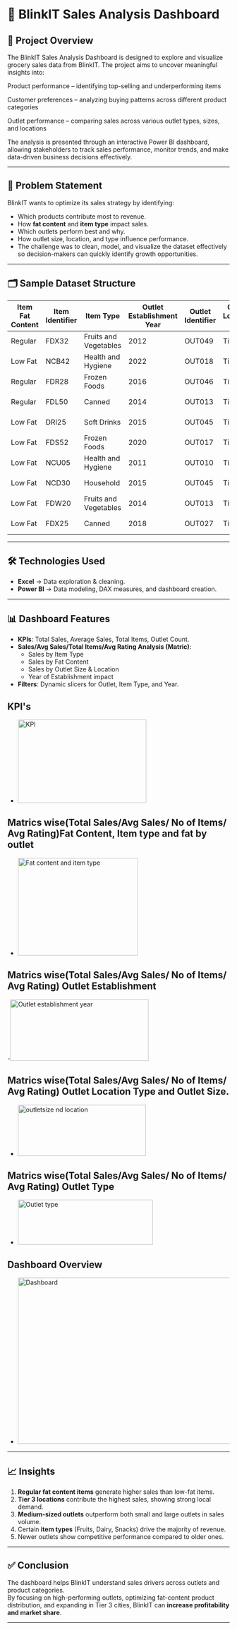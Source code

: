 # 🛒 BlinkIT Sales Analysis Dashboard  

## 📌 Project Overview  
The BlinkIT Sales Analysis Dashboard is designed to explore and visualize grocery sales data from BlinkIT. The project aims to uncover meaningful insights into:

Product performance – identifying top-selling and underperforming items

Customer preferences – analyzing buying patterns across different product categories

Outlet performance – comparing sales across various outlet types, sizes, and locations

The analysis is presented through an interactive Power BI dashboard, allowing stakeholders to track sales performance, monitor trends, and make data-driven business decisions effectively.

---

## 🎯 Problem Statement  
BlinkIT wants to optimize its sales strategy by identifying:  
- Which products contribute most to revenue.  
- How **fat content** and **item type** impact sales.  
- Which outlets perform best and why.  
- How outlet size, location, and type influence performance.
- The challenge was to clean, model, and visualize the dataset effectively so decision-makers can quickly identify growth opportunities.

---

## 🗂 Sample Dataset Structure  

| Item Fat Content | Item Identifier | Item Type            | Outlet Establishment Year | Outlet Identifier | Outlet Location Type | Outlet Size | Outlet Type           | Item Visibility | Item Weight | Sales    | Rating |
|------------------|-----------------|----------------------|---------------------------|------------------|----------------------|-------------|-----------------------|----------------|-------------|----------|--------|
| Regular          | FDX32           | Fruits and Vegetables| 2012                      | OUT049           | Tier 1               | Medium      | Supermarket Type1     | 0.1000135      | 15.1        | 145.4786 | 5      |
| Low Fat          | NCB42           | Health and Hygiene   | 2022                      | OUT018           | Tier 3               | Medium      | Supermarket Type2     | 0.008596051    | 11.8        | 115.3492 | 5      |
| Regular          | FDR28           | Frozen Foods         | 2016                      | OUT046           | Tier 1               | Small       | Supermarket Type1     | 0.025896485    | 13.85       | 165.021  | 5      |
| Regular          | FDL50           | Canned               | 2014                      | OUT013           | Tier 3               | High        | Supermarket Type1     | 0.042277867    | 12.15       | 126.5046 | 5      |
| Low Fat          | DRI25           | Soft Drinks          | 2015                      | OUT045           | Tier 2               | Small       | Supermarket Type1     | 0.033970195    | 19.6        | 55.1614  | 5      |
| Low Fat          | FDS52           | Frozen Foods         | 2020                      | OUT017           | Tier 2               | Small       | Supermarket Type1     | 0.005505481    | 8.89        | 102.4016 | 5      |
| Low Fat          | NCU05           | Health and Hygiene   | 2011                      | OUT010           | Tier 3               | Small       | Grocery Store         | 0.098312421    | 11.8        | 81.4618  | 5      |
| Low Fat          | NCD30           | Household            | 2015                      | OUT045           | Tier 2               | Small       | Supermarket Type1     | 0.026903714    | 19.7        | 96.0726  | 5      |
| Low Fat          | FDW20           | Fruits and Vegetables| 2014                      | OUT013           | Tier 3               | High        | Supermarket Type1     | 0.024129332    | 20.75       | 124.173  | 5      |
| Low Fat          | FDX25           | Canned               | 2018                      | OUT027           | Tier 3               | Medium      | Supermarket Type3     | 0.101561568    | —           | 181.9292 | 5      |


---

## 🛠️ Technologies Used  
- **Excel** → Data exploration & cleaning.  
- **Power BI** → Data modeling, DAX measures, and dashboard creation.  

---

## 📊 Dashboard Features  
- **KPIs**: Total Sales, Average Sales, Total Items, Outlet Count.  
- **Sales/Avg Sales/Total Items/Avg Rating Analysis (Matric)**:  
  - Sales by Item Type  
  - Sales by Fat Content  
  - Sales by Outlet Size & Location  
  - Year of Establishment impact  
- **Filters**: Dynamic slicers for Outlet, Item Type, and Year.

## KPI's 
- <img width="291" height="189" alt="KPI" src="https://github.com/user-attachments/assets/4c82a03b-329f-4ebc-be8c-b9928203b723" />

## Matrics wise(Total Sales/Avg Sales/ No of Items/ Avg Rating)Fat Content, Item type and fat by outlet
- <img width="272" height="221" alt="Fat content and item type" src="https://github.com/user-attachments/assets/4792d01e-64e9-4d39-a573-2e2c57dddb76" />

## Matrics wise(Total Sales/Avg Sales/ No of Items/ Avg Rating) Outlet Establishment
-<img width="314" height="139" alt="Outlet establishment year" src="https://github.com/user-attachments/assets/1994629f-4ed0-41e1-bfa8-d0c5a4d94c75" />

## Matrics wise(Total Sales/Avg Sales/ No of Items/ Avg Rating) Outlet Location Type and Outlet Size.
- <img width="290" height="116" alt="outletsize nd location" src="https://github.com/user-attachments/assets/a8d09f0f-9dd7-4571-be42-ec9452b2693b" />

## Matrics wise(Total Sales/Avg Sales/ No of Items/ Avg Rating) Outlet Type
- <img width="306" height="102" alt="Outlet type" src="https://github.com/user-attachments/assets/e79fbe17-fb87-4a22-9e60-314ca6537717" />

## Dashboard Overview
- <img width="698" height="377" alt="Dashboard" src="https://github.com/user-attachments/assets/e0cca8e4-9d24-4f76-ad8e-fd3910850ebd" />

---

## 📈 Insights  
1. **Regular fat content items** generate higher sales than low-fat items.  
2. **Tier 3 locations** contribute the highest sales, showing strong local demand.  
3. **Medium-sized outlets** outperform both small and large outlets in sales volume.  
4. Certain **item types** (Fruits, Dairy, Snacks) drive the majority of revenue.  
5. Newer outlets show competitive performance compared to older ones.  

---

## ✅ Conclusion  
The dashboard helps BlinkIT understand sales drivers across outlets and product categories.  
By focusing on high-performing outlets, optimizing fat-content product distribution, and expanding in Tier 3 cities, BlinkIT can **increase profitability and market share**.  

---


